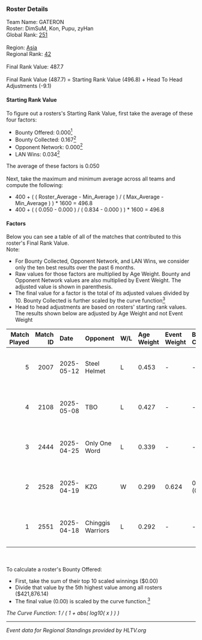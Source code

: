 ### Roster Details<br />
Team Name: GATERON<br />
Roster: DimSuM, Kon, Pupu, zyHan<br />
Global Rank: [251](../../standings_global_2025_09_01.md)<br />
<br />
Region: [Asia]( ../../standings_asia_2025_09_01.md)<br />
Regional Rank: [42]( ../../standings_asia_2025_09_01.md)<br />
<br />
Final Rank Value:  487.7<br />
<br />
Final Rank Value (487.7) = Starting Rank Value (496.8) + Head To Head Adjustments (-9.1)<br />

#### Starting Rank Value<br />
To figure out a rosters's Starting Rank Value, first take the average of these four factors:<br />
- Bounty Offered: 0.000[<sup>1</sup>](#table2)
- Bounty Collected: 0.167[<sup>2</sup>](#table1)
- Opponent Network: 0.000[<sup>2</sup>](#table1)
- LAN Wins: 0.034[<sup>2</sup>](#table1)

The average of these factors is 0.050<br />
<br />
Next, take the maximum and minimum average across all teams and compute the following:<br />
- 400 + ( ( Roster_Average - Min_Average ) / ( Max_Average - Min_Average ) ) * 1600 = 496.8
- 400 + ( ( 0.050 - 0.000 ) / ( 0.834 - 0.000 ) ) * 1600 = 496.8


#### Factors<br />
Below you can see a table of all of the matches that contributed to this roster's Final Rank Value.<br />
Note:<br />

- For Bounty Collected, Opponent Network, and LAN Wins, we consider only the ten best results over the past 6 months.
- Raw values for those factors are multiplied by Age Weight. Bounty and Opponent Network values are also multiplied by Event Weight. The adjusted value is shown in parenthesis.
- The final value for a factor is the total of its adjusted values divided by 10. Bounty Collected is further scaled by the curve function[<sup>3</sup>](#curveFunction)
- Head to head adjustments are based on rosters' starting rank values. The results shown below are adjusted by Age Weight and not Event Weight
<span id="table1"></span><br />


| Match Played | Match ID | Date       | Opponent          | W/L | Age Weight | Event Weight | Bounty Collected | Opponent Network | LAN Wins  | H2H Adj. | Roster                         |
| -: | -: | :- | :- | :- | :- | :- | :- | :- | :- | -: | :- |
|            5 |     2007 | 2025-05-12 | Steel Helmet      | L   | 0.453      | -            | -                | -                | -         |    -9.01 | DimSuM, Kon, Mrx, Pupu, zyHan  |
|            4 |     2108 | 2025-05-08 | TBO               | L   | 0.427      | -            | -                | -                | -         |    -2.18 | DimSuM, Kon, Mrx, Pupu, zyHan  |
|            3 |     2444 | 2025-04-25 | Only One Word     | L   | 0.339      | -            | -                | -                | -         |    -3.28 | DimSuM, Kon, Owbb, Pupu, zyHan |
|            2 |     2528 | 2025-04-19 | KZG               | W   | 0.299      | 0.624        | 0.001 (0.000)    | 0.011 (0.002)    | 1 (0.299) |     5.73 | DimSuM, Kon, Owbb, Pupu, zyHan |
|            1 |     2551 | 2025-04-18 | Chinggis Warriors | L   | 0.292      | -            | -                | -                | -         |    -0.34 | DimSuM, Kon, Owbb, Pupu, zyHan |

<br />
<span id="table2"></span><br />
To calculate a roster's Bounty Offered:<br />

- First, take the sum of their top 10 scaled winnings ($0.00)
- Divide that value by the 5th highest value among all rosters ($421,876.14)
- The final value (0.00) is scaled by the curve function.[<sup>3</sup>](#curveFunction)

<span id="curveFunction"></span>_The Curve Function: 1 / ( 1 + abs( log10( x ) ) )_<br />

---
_Event data for Regional Standings provided by HLTV.org_<br />
